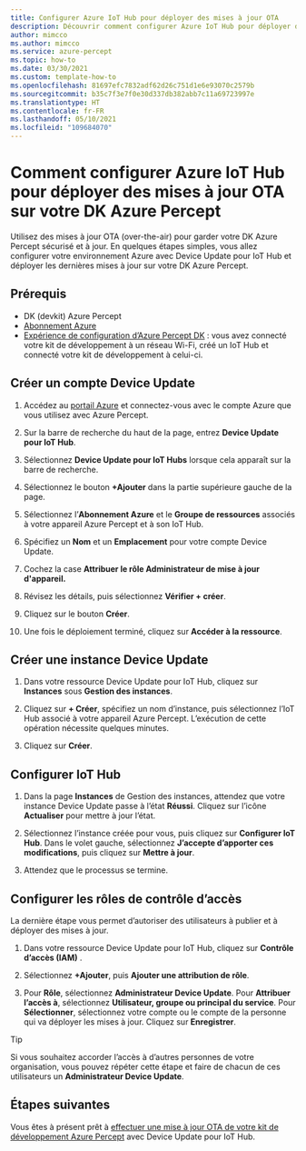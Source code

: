 ```yaml
---
title: Configurer Azure IoT Hub pour déployer des mises à jour OTA
description: Découvrir comment configurer Azure IoT Hub pour déployer des mises à jour OTA sur le Azure Percept DK
author: mimcco
ms.author: mimcco
ms.service: azure-percept
ms.topic: how-to
ms.date: 03/30/2021
ms.custom: template-how-to
ms.openlocfilehash: 81697efc7832adf62d26c751d1e6e93070c2579b
ms.sourcegitcommit: b35c7f3e7f0e30d337db382abb7c11a69723997e
ms.translationtype: HT
ms.contentlocale: fr-FR
ms.lasthandoff: 05/10/2021
ms.locfileid: "109684070"
---
```

# <a name="how-to-set-up-azure-iot-hub-to-deploy-over-the-air-updates-to-your-azure-percept-dk"></a>Comment configurer Azure IoT Hub pour déployer des mises à jour OTA sur votre DK Azure Percept

Utilisez des mises à jour OTA (over-the-air) pour garder votre DK Azure Percept sécurisé et à jour. En quelques étapes simples, vous allez configurer votre environnement Azure avec Device Update pour IoT Hub et déployer les dernières mises à jour sur votre DK Azure Percept.

## <a name="prerequisites"></a>Prérequis

- DK (devkit) Azure Percept
- [Abonnement Azure](https://azure.microsoft.com/free/)
- [Expérience de configuration d’Azure Percept DK](./quickstart-percept-dk-set-up.md) : vous avez connecté votre kit de développement à un réseau Wi-Fi, créé un IoT Hub et connecté votre kit de développement à celui-ci.

## <a name="create-a-device-update-account"></a>Créer un compte Device Update

1. Accédez au [portail Azure](https://portal.azure.com) et connectez-vous avec le compte Azure que vous utilisez avec Azure Percept.

1. Sur la barre de recherche du haut de la page, entrez **Device Update pour IoT Hub**.

1. Sélectionnez **Device Update pour IoT Hubs** lorsque cela apparaît sur la barre de recherche.

1. Sélectionnez le bouton **+Ajouter** dans la partie supérieure gauche de la page.

1. Sélectionnez l’**Abonnement Azure** et le **Groupe de ressources** associés à votre appareil Azure Percept et à son IoT Hub.

1. Spécifiez un **Nom** et un **Emplacement** pour votre compte Device Update.

1. Cochez la case **Attribuer le rôle Administrateur de mise à jour d'appareil.** 

1. Révisez les détails, puis sélectionnez **Vérifier + créer**.

1. Cliquez sur le bouton **Créer**.

1. Une fois le déploiement terminé, cliquez sur **Accéder à la ressource**.

## <a name="create-a-device-update-instance"></a>Créer une instance Device Update

1. Dans votre ressource Device Update pour IoT Hub, cliquez sur **Instances** sous **Gestion des instances**.

1. Cliquez sur **+ Créer**, spécifiez un nom d’instance, puis sélectionnez l’IoT Hub associé à votre appareil Azure Percept. L’exécution de cette opération nécessite quelques minutes.

1. Cliquez sur **Créer**.

## <a name="configure-iot-hub"></a>Configurer IoT Hub

1. Dans la page **Instances** de Gestion des instances, attendez que votre instance Device Update passe à l’état **Réussi**. Cliquez sur l’icône **Actualiser** pour mettre à jour l’état.

1. Sélectionnez l’instance créée pour vous, puis cliquez sur **Configurer IoT Hub**. Dans le volet gauche, sélectionnez **J’accepte d’apporter ces modifications**, puis cliquez sur **Mettre à jour**.

1. Attendez que le processus se termine.

## <a name="configure-access-control-roles"></a>Configurer les rôles de contrôle d’accès

La dernière étape vous permet d’autoriser des utilisateurs à publier et à déployer des mises à jour.

1. Dans votre ressource Device Update pour IoT Hub, cliquez sur **Contrôle d’accès (IAM)** .

1. Sélectionnez **+Ajouter**, puis **Ajouter une attribution de rôle**.

1. Pour **Rôle**, sélectionnez **Administrateur Device Update**. Pour **Attribuer l’accès à**, sélectionnez **Utilisateur, groupe ou principal du service**. Pour **Sélectionner**, sélectionnez votre compte ou le compte de la personne qui va déployer les mises à jour. Cliquez sur **Enregistrer**.

> [!TIP]
> Si vous souhaitez accorder l’accès à d’autres personnes de votre organisation, vous pouvez répéter cette étape et faire de chacun de ces utilisateurs un **Administrateur Device Update**.

## <a name="next-steps"></a>Étapes suivantes

Vous êtes à présent prêt à [effectuer une mise à jour OTA de votre kit de développement Azure Percept](./how-to-update-over-the-air.md) avec Device Update pour IoT Hub.